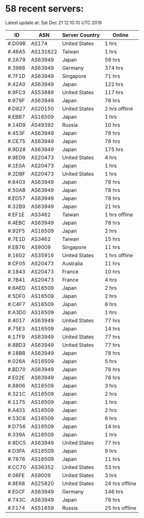 # 58 recent servers:

Latest update at: Sat Dec 21 12:10:10 UTC 2019

| ID | ASN | Server Country | Online |
| -- | --- | -------------- | ------ |
| #.D09B | AS174 | United States | 1 hrs |
| #.46A5 | AS131622 | Taiwan | 1 hrs |
| #.2A79 | AS63949 | Japan | 59 hrs |
| #.3988 | AS63949 | Germany | 374 hrs |
| #.7F1D | AS63949 | Singapore | 71 hrs |
| #.42A0 | AS63949 | Japan | 122 hrs |
| #.9FC3 | AS53889 | United States | 117 hrs |
| #.978F | AS63949 | Japan | 78 hrs |
| #.D827 | AS20150 | United States | 2 hrs offline |
| #.EBB7 | AS16509 | Japan | 1 hrs |
| #.14D9 | AS49392 | Russia | 10 hrs |
| #.453F | AS63949 | Japan | 78 hrs |
| #.CE75 | AS63949 | Japan | 78 hrs |
| #.9D28 | AS63949 | Japan | 175 hrs |
| #.9ED9 | AS20473 | United States | 4 hrs |
| #.1E0A | AS20473 | Japan | 1 hrs |
| #.2DBF | AS20473 | United States | 1 hrs |
| #.6403 | AS63949 | Japan | 78 hrs |
| #.50AB | AS63949 | Japan | 78 hrs |
| #.ED57 | AS63949 | Japan | 78 hrs |
| #.32B9 | AS63949 | Japan | 21 hrs |
| #.EF1E | AS3462 | Taiwan | 1 hrs offline |
| #.4EBC | AS63949 | Japan | 78 hrs |
| #.92F5 | AS16509 | Japan | 2 hrs |
| #.7E1D | AS3462 | Taiwan | 15 hrs |
| #.EB76 | AS9009 | Singapore | 11 hrs |
| #.1602 | AS35916 | United States | 1 hrs offline |
| #.CF05 | AS20473 | Australia | 11 hrs |
| #.1843 | AS20473 | France | 10 hrs |
| #.7B41 | AS20473 | France | 4 hrs |
| #.6AED | AS16509 | Japan | 2 hrs |
| #.5DF0 | AS16509 | Japan | 2 hrs |
| #.C4F7 | AS16509 | Japan | 8 hrs |
| #.A3D0 | AS16509 | Japan | 1 hrs |
| #.4017 | AS63949 | United States | 77 hrs |
| #.75E3 | AS16509 | Japan | 14 hrs |
| #.17F9 | AS63949 | United States | 77 hrs |
| #.8BD3 | AS63949 | United States | 77 hrs |
| #.18BB | AS63949 | Japan | 78 hrs |
| #.026A | AS16509 | Japan | 5 hrs |
| #.BD70 | AS63949 | Japan | 78 hrs |
| #.E02E | AS63949 | Japan | 78 hrs |
| #.8806 | AS16509 | Japan | 3 hrs |
| #.321C | AS16509 | Japan | 2 hrs |
| #.1175 | AS16509 | Japan | 1 hrs |
| #.A431 | AS16509 | Japan | 2 hrs |
| #.53C6 | AS16509 | Japan | 6 hrs |
| #.D756 | AS16509 | Japan | 14 hrs |
| #.339A | AS16509 | Japan | 1 hrs |
| #.8DC5 | AS63949 | United States | 77 hrs |
| #.D3FA | AS16509 | Japan | 9 hrs |
| #.7876 | AS16509 | Japan | 11 hrs |
| #.CC70 | AS36352 | United States | 53 hrs |
| #.06FE | AS9009 | United States | 3 hrs |
| #.8E68 | AS25820 | United States | 24 hrs offline |
| #.E0CF | AS63949 | Germany | 146 hrs |
| #.743C | AS63949 | Japan | 78 hrs |
| #.F174 | AS51659 | Russia | 25 hrs offline |

